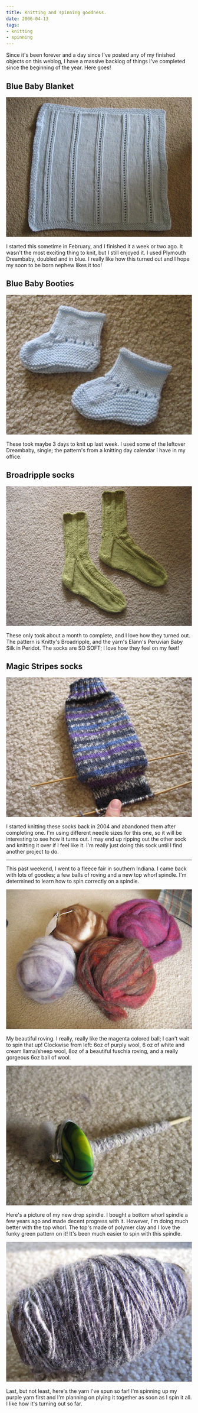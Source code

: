 ```yaml
---
title: Knitting and spinning goodness.
date: 2006-04-13
tags:
- knitting
- spinning
---
```

Since it's been forever and a day since I've posted any of my finished objects on this weblog, I have a massive backlog of things I've completed since the beginning of the year. Here goes!

## Blue Baby Blanket

![A blue baby blanket.](./images/completed_baby_blanket.jpg "Completed baby blanket!")

I started this sometime in February, and I finished it a week or two ago. It wasn't the most exciting thing to knit, but I still enjoyed it. I used Plymouth Dreambaby, doubled and in blue. I really like how this turned out and I hope my soon to be born nephew likes it too!

## Blue Baby Booties

![Blue baby booties.](./images/baby_booties.jpg "Completed baby booties.")

These took maybe 3 days to knit up last week. I used some of the leftover Dreambaby, single; the pattern's from a knitting day calendar I have in my office.

## Broadripple socks

![Green hand-knit socks.](./images/completed.jpg "Completed Broadripple socks.")

These only took about a month to complete, and I love how they turned out. The pattern is Knitty's Broadripple, and the yarn's Elann's Peruvian Baby Silk in Peridot. The socks are SO SOFT; I love how they feel on my feet!

## Magic Stripes socks

![A purple hand-knit sock in progress.](./images/20060411-completed.jpg "Second magic stripes sock.")

I started knitting these socks back in 2004 and abandoned them after completing one. I'm using different needle sizes for this one, so it will be interesting to see how it turns out. I may end up ripping out the other sock and knitting it over if I feel like it. I'm really just doing this sock until I find another project to do.

***

This past weekend, I went to a fleece fair in southern Indiana. I came back with lots of goodies; a few balls of roving and a new top whorl spindle. I'm determined to learn how to spin correctly on a spindle.

![Four balls of fiber.](./images/roving_from_the_fleece_fair.jpg "New fiber from the fleece fair!")

My beautiful roving. I really, really like the magenta colored ball; I can't wait to spin that up! Clockwise from left: 6oz of purply wool, 6 oz of white and cream llama/sheep wool, 8oz of a beautiful fuschia roving, and a really gorgeous 6oz ball of wool.

![Handspun fiber on a drop spindle.](./images/top_whorl_spindle.jpg "Yarn on the drop spindle.")

Here's a picture of my new drop spindle. I bought a bottom whorl spindle a few years ago and made decent progress with it. However, I'm doing much better with the top whorl. The top's made of polymer clay and I love the funky green pattern on it! It's been much easier to spin with this spindle.

![Purple yarn spun up on a bobbin.](./images/spun_up_purple_yarn.jpg "Spun up purple yarn.")

Last, but not least, here's the yarn I've spun so far! I'm spinning up my purple yarn first and I'm planning on plying it together as soon as I spin it all. I like how it's turning out so far.
